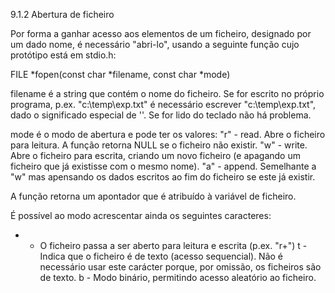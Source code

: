 9.1.2 Abertura de ficheiro

Por forma a ganhar acesso aos elementos de um ficheiro, designado por um dado nome, é necessário "abri-lo", usando a seguinte função cujo protótipo está em stdio.h:

 

FILE *fopen(const char *filename, const char *mode)

 

filename é a string que contém o nome do ficheiro. Se for escrito no próprio programa, p.ex. "c:\temp\exp.txt" é necessário escrever "c:\\temp\\exp.txt", dado o significado especial de '\'. Se for lido do teclado não há problema.

mode é o modo de abertura e pode ter os valores:
"r" - read. Abre o ficheiro para leitura. A função retorna NULL se o ficheiro não existir.
"w" - write. Abre o ficheiro para escrita, criando um novo ficheiro (e apagando um ficheiro que já existisse com o mesmo nome).
"a" - append. Semelhante a "w" mas apensando os dados escritos ao fim do ficheiro se este já existir.

A função retorna um apontador que é atribuído à variável de ficheiro.

É possível ao modo acrescentar ainda os seguintes caracteres:

 

+ - O ficheiro passa a ser aberto para leitura e escrita (p.ex. "r+")
t - Indica que o ficheiro é de texto (acesso sequencial). Não é necessário usar este carácter porque, por omissão, os ficheiros são de texto.
b - Modo binário, permitindo acesso aleatório ao ficheiro.
